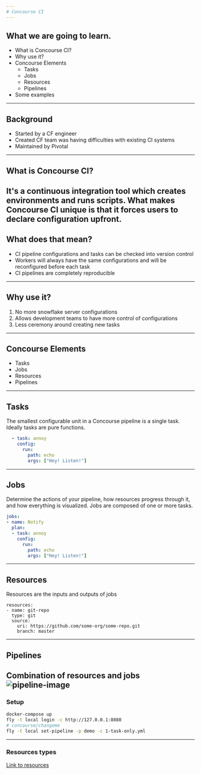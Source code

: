 ```yaml
---
# Concourse CI
---
```

## What we are going to learn.
- What is Concourse CI?
- Why use it?
- Concourse Elements
    - Tasks
    - Jobs
    - Resources
    - Pipelines
- Some examples
---
## Background
- Started by a CF engineer
- Created CF team was having difficulties with existing CI systems
- Maintained by Pivotal
---
## What is Concourse CI?
It's a continuous integration tool which creates environments and runs scripts.
What makes Concourse CI unique is that it forces users to declare configuration upfront.
---
## What does that mean?
- CI pipeline configurations and tasks can be checked into version control
- Workers will always have the same configurations and will be reconfigured before each task
- CI pipelines are completely reproducible
---
## Why use it?
1. No more snowflake server configurations  
2. Allows development teams to have more control of configurations  
3. Less ceremony around creating new tasks  
---
## Concourse Elements
- Tasks
- Jobs
- Resources
- Pipelines
---
## Tasks
The smallest configurable unit in a Concourse pipeline is a single task.
Ideally tasks are pure functions.
```yml
  - task: annoy
    config:
      run:
        path: echo
        args: ["Hey! Listen!"]
```
---
## Jobs
Determine the actions of your pipeline, how resources progress through it, and how everything is visualized. 
Jobs are composed of one or more tasks.
```yml
jobs:
- name: Notify
  plan:
  - task: annoy
    config:
      run:
        path: echo
        args: ["Hey! Listen!"]
```
---
## Resources
Resources are the inputs and outputs of jobs
```
resources:
- name: git-repo
  type: git
  source:
    uri: https://github.com/some-org/some-repo.git
    branch: master
```
---
## Pipelines
Combination of resources and jobs
![pipeline-image](https://concourse.ci/pipes.svg)
---
### Setup
```bash
docker-compose up
fly -t local login -c http://127.0.0.1:8080
# concourse/changeme
fly -t local set-pipeline -p demo -c 1-task-only.yml
```
---
### Resources types
[Link to resources](https://concourse.ci/resource-types.html)
